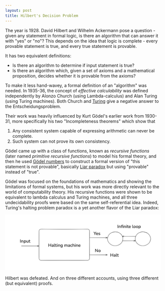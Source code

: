 ```yaml
---
layout: post
title: Hilbert's Decision Problem
---
```


The year is 1928. David Hilbert and Wilhelm Ackermann pose a question - given any statement in formal logic,
is there an algorithm that can answer it with "yes" or "no"? This depends on the idea that logic is complete -
every provable statement is true, and every true statement is provable.

It has two equivalent definitions:
- Is there an algorithm to determine if input statement is true?
- Is there an algorithm which, given a set of axioms and a mathematical proposition, 
decides whether it is provable from the axioms?

To make it less hand-wavey, a formal definition of an "algorithm" was needed. In 1935-36, the concept of
*effective calculability* was defined independently by Alonzo Church (using Lambda-calculus) and Alan Turing
(using Turing machines). Both Church and [Turing](https://www.cs.virginia.edu/~robins/Turing_Paper_1936.pdf)
give a negative answer to the Entscheidungsproblem. 

Their work was heavily influenced by Kurt Gödel's earlier work from 1930-31, more specifically
his two "Incompleteness theorems" which show that
1. Any consistent system capable of expressing arithmetic can never be complete.
2. Such system can not prove its own consistency.

Gödel came up with a class of functions,
known as *recursive functions* (later named *primitive recursive functions*) to model his formal theory,
and then he used [Gödel numbers](https://en.wikipedia.org/wiki/Gödel_numbering)
to construct a formal version of "this statement is not provable", 
basically [Liar paradox](https://www.google.com/search?client=safari&rls=en&q=liar+paradox&ie=UTF-8&oe=UTF-8)
but using "provable" instead of "true".

Gödel was focused on the foundations of mathematics and showing the limitations of formal systems, but his
work was more directly relevant to the world of computability theory. His recursive functions were
shown to be equivalent to lambda calculus and Turing machines, and all three undecidability proofs
were based on the same self-referential idea. Indeed, Turing's halting problem paradox is a yet another
flavor of the Liar paradox:

<img src="../images/turing_proof.png" class="img-responsive">

Hilbert was defeated. And on three different accounts, using three different (but equivalent) proofs.